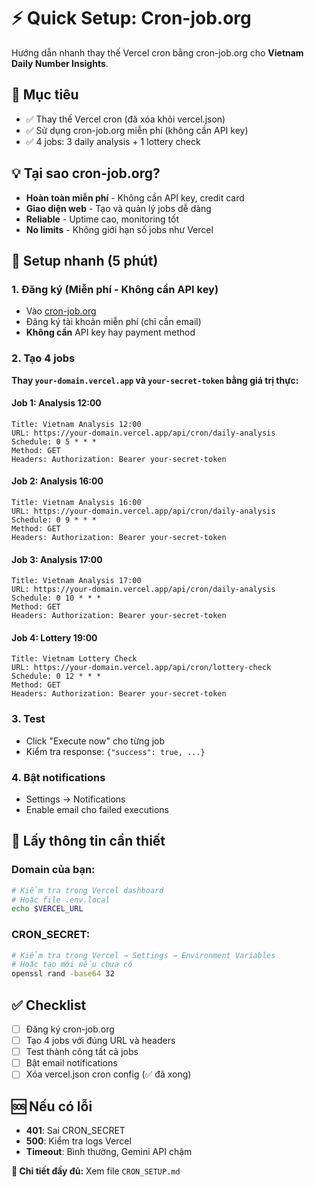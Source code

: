 # ⚡ Quick Setup: Cron-job.org

Hướng dẫn nhanh thay thế Vercel cron bằng cron-job.org cho **Vietnam Daily Number Insights**.

## 🎯 Mục tiêu
- ✅ Thay thế Vercel cron (đã xóa khỏi vercel.json)
- ✅ Sử dụng cron-job.org miễn phí (không cần API key)
- ✅ 4 jobs: 3 daily analysis + 1 lottery check

## 💡 Tại sao cron-job.org?
- **Hoàn toàn miễn phí** - Không cần API key, credit card
- **Giao diện web** - Tạo và quản lý jobs dễ dàng
- **Reliable** - Uptime cao, monitoring tốt
- **No limits** - Không giới hạn số jobs như Vercel

## 🚀 Setup nhanh (5 phút)

### 1. Đăng ký (Miễn phí - Không cần API key)
- Vào [cron-job.org](https://cron-job.org)
- Đăng ký tài khoản miễn phí (chỉ cần email)
- **Không cần** API key hay payment method

### 2. Tạo 4 jobs

**Thay `your-domain.vercel.app` và `your-secret-token` bằng giá trị thực:**

#### Job 1: Analysis 12:00
```
Title: Vietnam Analysis 12:00
URL: https://your-domain.vercel.app/api/cron/daily-analysis
Schedule: 0 5 * * *
Method: GET
Headers: Authorization: Bearer your-secret-token
```

#### Job 2: Analysis 16:00
```
Title: Vietnam Analysis 16:00
URL: https://your-domain.vercel.app/api/cron/daily-analysis
Schedule: 0 9 * * *
Method: GET
Headers: Authorization: Bearer your-secret-token
```

#### Job 3: Analysis 17:00
```
Title: Vietnam Analysis 17:00
URL: https://your-domain.vercel.app/api/cron/daily-analysis
Schedule: 0 10 * * *
Method: GET
Headers: Authorization: Bearer your-secret-token
```

#### Job 4: Lottery 19:00
```
Title: Vietnam Lottery Check
URL: https://your-domain.vercel.app/api/cron/lottery-check
Schedule: 0 12 * * *
Method: GET
Headers: Authorization: Bearer your-secret-token
```

### 3. Test
- Click "Execute now" cho từng job
- Kiểm tra response: `{"success": true, ...}`

### 4. Bật notifications
- Settings → Notifications
- Enable email cho failed executions

## 🔑 Lấy thông tin cần thiết

### Domain của bạn:
```bash
# Kiểm tra trong Vercel dashboard
# Hoặc file .env.local
echo $VERCEL_URL
```

### CRON_SECRET:
```bash
# Kiểm tra trong Vercel → Settings → Environment Variables
# Hoặc tạo mới nếu chưa có
openssl rand -base64 32
```

## ✅ Checklist
- [ ] Đăng ký cron-job.org
- [ ] Tạo 4 jobs với đúng URL và headers
- [ ] Test thành công tất cả jobs
- [ ] Bật email notifications
- [ ] Xóa vercel.json cron config (✅ đã xong)

## 🆘 Nếu có lỗi
- **401**: Sai CRON_SECRET
- **500**: Kiểm tra logs Vercel
- **Timeout**: Bình thường, Gemini API chậm

**📖 Chi tiết đầy đủ:** Xem file `CRON_SETUP.md`
